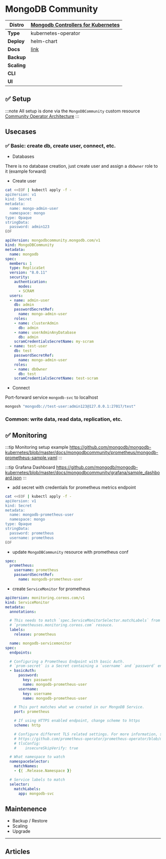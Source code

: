 # MongoDB Community

|**Distro**|[Mongodb Controllers for Kubernetes](https://github.com/mongodb/mongodb-kubernetes)|
|-|-|
|**Type**|kubernetes-operator|
|**Deploy**|helm-chart|
|**Docs**|[link](https://github.com/mongodb/mongodb-kubernetes/tree/master/docs/mongodbcommunity)|
|**Backup**||
|**Scaling**||
|**CLI**||
|**UI**||

## :white_check_mark: Setup

:::note All setup is done via the `MongoDBCommunity` custom resource
[Community Operator Architecture](https://github.com/mongodb/mongodb-kubernetes/blob/master/docs/mongodbcommunity/architecture.md)
:::

## Usecases

### :white_check_mark: Basic: create db, create user, connect, etc.

- Databases

There is no database creation, just create user and assign a `dbOwner` role to it (example forward)

- Create user

```bash
cat <<EOF | kubectl apply -f -
apiVersion: v1
kind: Secret
metadata:
  name: mongo-admin-user
  namespace: mongo
type: Opaque
stringData:
  password: admin123
EOF
```

```yaml
apiVersion: mongodbcommunity.mongodb.com/v1
kind: MongoDBCommunity
metadata:
  name: mongodb
spec:
  members: 1
  type: ReplicaSet
  version: "8.0.11"
  security:
    authentication:
      modes:
      - SCRAM
  users:
  - name: admin-user
    db: admin
    passwordSecretRef:
      name: mongo-admin-user
    roles:
    - name: clusterAdmin
      db: admin
    - name: userAdminAnyDatabase
      db: admin
    scramCredentialsSecretName: my-scram
  - name: test-user
    db: test
    passwordSecretRef:
      name: mongo-admin-user
    roles:
    - name: dbOwner
      db: test
    scramCredentialsSecretName: test-scram
```

- Connect

Port-forward service `mongodb-svc` to localhost

```bash
mongosh "mongodb://test-user:admin123@127.0.0.1:27017/test"
```

### Common: write data, read data, replication, etc.

## :white_check_mark: Monitoring

:::tip Monitoring setup example
https://github.com/mongodb/mongodb-kubernetes/blob/master/docs/mongodbcommunity/prometheus/mongodb-prometheus-sample.yaml
:::

:::tip Grafana Dashboard
https://github.com/mongodb/mongodb-kubernetes/blob/master/docs/mongodbcommunity/grafana/sample_dashboard.json
:::

- add secret with credentials for prometheus metrics endpoint

```bash
cat <<EOF | kubectl apply -f -
apiVersion: v1
kind: Secret
metadata:
  name: mongodb-prometheus-user
  namespace: mongo
type: Opaque
stringData:
  password: prometheus
  username: prometheus
EOF
```

- update `MongoDBCommunity` resource with prometheus conf

```yaml
spec:
  prometheus:
    username: prometheus
    passwordSecretRef:
      name: mongodb-prometheus-user
```

- create `ServiceMonitor` for prometheus

```yaml
apiVersion: monitoring.coreos.com/v1
kind: ServiceMonitor
metadata:
  annotations:

  # This needs to match `spec.ServiceMonitorSelector.matchLabels` from your
  # `prometheuses.monitoring.coreos.com` resouce.
  labels:
    release: prometheus

  name: mongodb-servicemonitor
spec:
  endpoints:

  # Configuring a Prometheus Endpoint with basic Auth.
  # `prom-secret` is a Secret containing a `username` and `password` entries.
  - basicAuth:
      password:
        key: password
        name: mongodb-prometheus-user
      username:
        key: username
        name: mongodb-prometheus-user

    # This port matches what we created in our MongoDB Service.
    port: prometheus

    # If using HTTPS enabled endpoint, change scheme to https
    scheme: http

    # Configure different TLS related settings. For more information, see:
    # https://github.com/prometheus-operator/prometheus-operator/blob/main/pkg/apis/monitoring/v1/types.go#L909
    # tlsConfig:
    #    insecureSkipVerify: true

  # What namespace to watch
  namespaceSelector:
    matchNames:
    - {{ .Release.Namespace }}

  # Service labels to match
  selector:
    matchLabels:
      app: mongodb-svc
```

## Maintenence

- Backup / Restore
- Scaling
- Upgrade

---

## Articles

